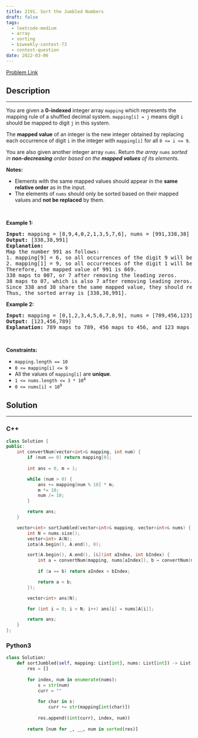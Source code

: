 ```yaml
---
title: 2191. Sort the Jumbled Numbers
draft: false
tags: 
  - leetcode-medium
  - array
  - sorting
  - biweekly-contest-73
  - contest-question
date: 2022-03-06
---
```


[Problem Link](https://leetcode.com/problems/sort-the-jumbled-numbers/)

## Description

---
<p>You are given a <strong>0-indexed</strong> integer array <code>mapping</code> which represents the mapping rule of a shuffled decimal system. <code>mapping[i] = j</code> means digit <code>i</code> should be mapped to digit <code>j</code> in this system.</p>

<p>The <strong>mapped value</strong> of an integer is the new integer obtained by replacing each occurrence of digit <code>i</code> in the integer with <code>mapping[i]</code> for all <code>0 &lt;= i &lt;= 9</code>.</p>

<p>You are also given another integer array <code>nums</code>. Return <em>the array </em><code>nums</code><em> sorted in <strong>non-decreasing</strong> order based on the <strong>mapped values</strong> of its elements.</em></p>

<p><strong>Notes:</strong></p>

<ul>
	<li>Elements with the same mapped values should appear in the <strong>same relative order</strong> as in the input.</li>
	<li>The elements of <code>nums</code> should only be sorted based on their mapped values and <strong>not be replaced</strong> by them.</li>
</ul>

<p>&nbsp;</p>
<p><strong class="example">Example 1:</strong></p>

<pre>
<strong>Input:</strong> mapping = [8,9,4,0,2,1,3,5,7,6], nums = [991,338,38]
<strong>Output:</strong> [338,38,991]
<strong>Explanation:</strong> 
Map the number 991 as follows:
1. mapping[9] = 6, so all occurrences of the digit 9 will become 6.
2. mapping[1] = 9, so all occurrences of the digit 1 will become 9.
Therefore, the mapped value of 991 is 669.
338 maps to 007, or 7 after removing the leading zeros.
38 maps to 07, which is also 7 after removing leading zeros.
Since 338 and 38 share the same mapped value, they should remain in the same relative order, so 338 comes before 38.
Thus, the sorted array is [338,38,991].
</pre>

<p><strong class="example">Example 2:</strong></p>

<pre>
<strong>Input:</strong> mapping = [0,1,2,3,4,5,6,7,8,9], nums = [789,456,123]
<strong>Output:</strong> [123,456,789]
<strong>Explanation:</strong> 789 maps to 789, 456 maps to 456, and 123 maps to 123. Thus, the sorted array is [123,456,789].
</pre>

<p>&nbsp;</p>
<p><strong>Constraints:</strong></p>

<ul>
	<li><code>mapping.length == 10</code></li>
	<li><code>0 &lt;= mapping[i] &lt;= 9</code></li>
	<li>All the values of <code>mapping[i]</code> are <strong>unique</strong>.</li>
	<li><code>1 &lt;= nums.length &lt;= 3 * 10<sup>4</sup></code></li>
	<li><code>0 &lt;= nums[i] &lt; 10<sup>9</sup></code></li>
</ul>


## Solution

---
### C++
``` cpp title='sort-the-jumbled-numbers'
class Solution {
public:
    int convertNum(vector<int>& mapping, int num) {
        if (num == 0) return mapping[0];
        
        int ans = 0, m = 1;

        while (num > 0) {
            ans += mapping[num % 10] * m;
            m *= 10;
            num /= 10;
        }

        return ans;
    }

    vector<int> sortJumbled(vector<int>& mapping, vector<int>& nums) {
        int N = nums.size();
        vector<int> A(N);
        iota(A.begin(), A.end(), 0);

        sort(A.begin(), A.end(), [&](int aIndex, int bIndex) {
            int a = convertNum(mapping, nums[aIndex]), b = convertNum(mapping, nums[bIndex]);
            
            if (a == b) return aIndex < bIndex;

            return a < b;
        });

        vector<int> ans(N);

        for (int i = 0; i < N; i++) ans[i] = nums[A[i]];

        return ans;
    }
};
```
### Python3
``` py title='sort-the-jumbled-numbers'
class Solution:
    def sortJumbled(self, mapping: List[int], nums: List[int]) -> List[int]:
        res = []
        
        for index, num in enumerate(nums):
            s = str(num)
            curr = ""
            
            for char in s:
                curr += str(mapping[int(char)])
            
            res.append((int(curr), index, num))
        
        return [num for _, __, num in sorted(res)]
```

